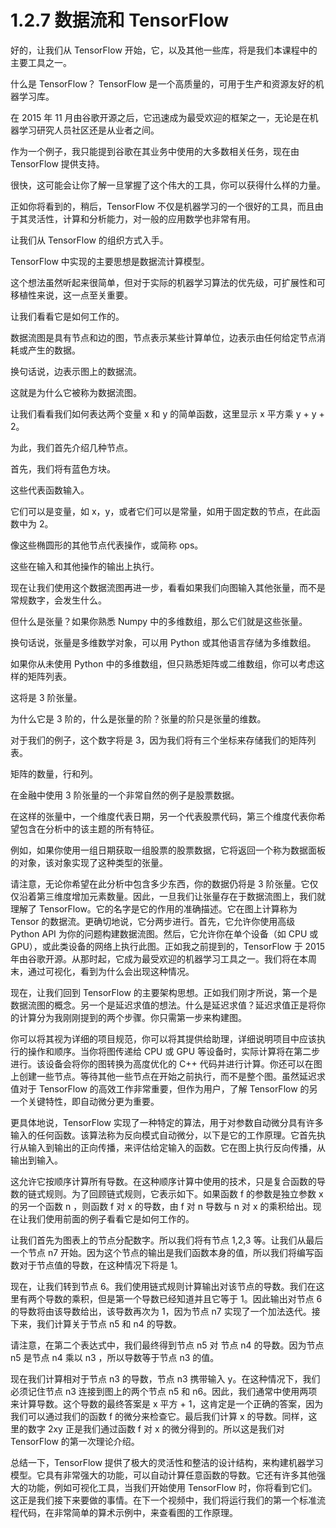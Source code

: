 # 1.2.7 数据流和 TensorFlow

好的，让我们从 TensorFlow 开始，它，以及其他一些库，将是我们本课程中的主要工具之一。

什么是 TensorFlow？ TensorFlow 是一个高质量的，可用于生产和资源友好的机器学习库。

在 2015 年 11 月由谷歌开源之后，它迅速成为最受欢迎的框架之一，无论是在机器学习研究人员社区还是从业者之间。

作为一个例子，我只能提到谷歌在其业务中使用的大多数相关任务，现在由 TensorFlow 提供支持。

很快，这可能会让你了解一旦掌握了这个伟大的工具，你可以获得什么样的力量。

正如你将看到的，稍后，TensorFlow 不仅是机器学习的一个很好的工具，而且由于其灵活性，计算和分析能力，对一般的应用数学也非常有用。

让我们从 TensorFlow 的组织方式入手。

TensorFlow 中实现的主要思想是数据流计算模型。

这个想法虽然听起来很简单，但对于实际的机器学习算法的优先级，可扩展性和可移植性来说，这一点至关重要。

让我们看看它是如何工作的。

数据流图是具有节点和边的图，节点表示某些计算单位，边表示由任何给定节点消耗或产生的数据。

换句话说，边表示图上的数据流。

这就是为什么它被称为数据流图。

让我们看看我们如何表达两个变量 x 和 y 的简单函数，这里显示 x 平方乘 y + y + 2。

为此，我们首先介绍几种节点。

首先，我们将有蓝色方块。

这些代表函数输入。

它们可以是变量，如 x，y，或者它们可以是常量，如用于固定数的节点，在此函数中为 2。

像这些椭圆形的其他节点代表操作，或简称 ops。

这些在输入和其他操作的输出上执行。

现在让我们使用这个数据流图再进一步，看看如果我们向图输入其他张量，而不是常规数字，会发生什么。

但什么是张量？如果你熟悉 Numpy 中的多维数组，那么它们就是这些张量。

换句话说，张量是多维数学对象，可以用 Python 或其他语言存储为多维数组。

如果你从未使用 Python 中的多维数组，但只熟悉矩阵或二维数组，你可以考虑这样的矩阵列表。

这将是 3 阶张量。

为什么它是 3 阶的，什么是张量的阶？张量的阶只是张量的维数。

对于我们的例子，这个数字将是 3，因为我们将有三个坐标来存储我们的矩阵列表。

矩阵的数量，行和列。

在金融中使用 3 阶张量的一个非常自然的例子是股票数据。

在这样的张量中，一个维度代表日期，另一个代表股票代码，第三个维度代表你希望包含在分析中的该主题的所有特征。

例如，如果你使用一组日期获取一组股票的股票数据，它将返回一个称为数据面板的对象，该对象实现了这种类型的张量。

请注意，无论你希望在此分析中包含多少东西，你的数据仍将是 3 阶张量。它仅仅沿着第三维度增加元素数量。因此，一旦我们让张量存在于数据流图上，我们就理解了 TensorFlow。它的名字是它的作用的准确描述。它在图上计算称为 Tensor 的数据流。更确切地说，它分两步进行。首先，它允许你使用高级 Python API 为你的问题构建数据流图。然后，它允许你在单个设备（如 CPU 或 GPU），或此类设备的网络上执行此图。正如我之前提到的，TensorFlow 于 2015 年由谷歌开源。从那时起，它成为最受欢迎的机器学习工具之一。我们将在本周末，通过可视化，看到为什么会出现这种情况。

现在，让我们回到 TensorFlow 的主要架构思想。正如我们刚才所说，第一个是数据流图的概念。另一个是延迟求值的想法。什么是延迟求值？延迟求值正是将你的计算分为我刚刚提到的两个步骤。你只需第一步来构建图。

你可以将其视为详细的项目规范，你可以将其提供给助理，详细说明项目中应该执行的操作和顺序。当你将图传递给 CPU 或 GPU 等设备时，实际计算将在第二步进行。该设备会将你的图转换为高度优化的 C++ 代码并进行计算。你还可以在图上创建一些节点。等待其他一些节点在开始之前执行，而不是整个图。虽然延迟求值对于 TensorFlow 的高效工作非常重要，但作为用户，了解 TensorFlow 的另一个关键特性，即自动微分更为重要。

更具体地说，TensorFlow 实现了一种特定的算法，用于对参数自动微分具有许多输入的任何函数。该算法称为反向模式自动微分，以下是它的工作原理。它首先执行从输入到输出的正向传播，来评估给定输入的函数。它在图上执行反向传播，从输出到输入。

这允许它按顺序计算所有导数。在这种顺序计算中使用的技术，只是复合函数的导数的链式规则。为了回顾链式规则，它表示如下。如果函数 f 的参数是独立参数 x 的另一个函数 n ，则函数 f 对 x 的导数，由 f 对 n 导数与 n 对 x 的乘积给出。现在让我们使用前面的例子看看它是如何工作的。

让我们首先为图表上的节点分配数字。所以我们将有节点 1,2,3 等。让我们从最后一个节点 n7 开始。因为这个节点的输出是我们函数本身的值，所以我们将编写函数对于节点值的导数，在这种情况下将是 1。

现在，让我们转到节点 6。我们使用链式规则计算输出对该节点的导数。我们在这里有两个导数的乘积，但是第一个导数已经知道并且它等于 1。因此输出对节点 6 的导数将由该导数给出，该导数再次为 1，因为节点 n7 实现了一个加法迭代。接下来，我们计算关于节点 n5 和 n4 的导数。

请注意，在第二个表达式中，我们最终得到节点 n5 对 节点 n4 的导数。因为节点 n5 是节点 n4 乘以 n3 ，所以导数等于节点 n3 的值。

现在我们计算相对于节点 n3 的导数，节点 n3 携带输入 y。在这种情况下，我们必须记住节点 n3 连接到图上的两个节点 n5 和 n6。因此，我们通常中使用两项来计算导数。这个导数的最终答案是 x 平方 + 1，这肯定是一个正确的答案，因为我们可以通过我们的函数 f 的微分来检查它。最后我们计算 x 的导数。同样，这里的数字 2xy 正是我们通过函数 f 对 x 的微分得到的。所以这是我们对 TensorFlow 的第一次理论介绍。

总结一下，TensorFlow 提供了极大的灵活性和整洁的设计结构，来构建机器学习模型。它具有非常强大的功能，可以自动计算任意函数的导数。它还有许多其他强大的功能，例如可视化工具，当我们开始使用 TensorFlow 时，你将看到它们。这正是我们接下来要做的事情。在下一个视频中，我们将运行我们的第一个标准流程代码，在非常简单的算术示例中，来查看图的工作原理。